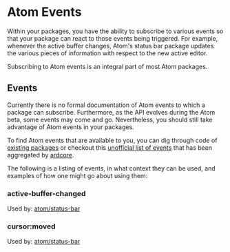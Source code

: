 # Atom Events

Within your packages, you have the ability to subscribe to various events
so that your package can react to those events being triggered. For example,
whenever the active buffer changes, Atom's status bar package updates the
various pieces of information with respect to the new active editor.

Subscribing to Atom events is an integral part of most Atom packages.

## Events

Currently there is no formal documentation of Atom events to which a package
can subscribe. Furthermore, as the API evolves during the Atom beta, some
events may come and go. Nevertheless, you should still take advantage of
Atom events in your packages.

To find Atom events that are available to you, you can dig through code of
[existing packages](https://github.com/atom) or checkout this [unofficial
list of events](https://gist.github.com/ardcore/9262498) that has been
aggregated by [ardcore](https://github.com/ardcore).

The following is a listing of events, in what context they can be used, and
examples of how one might go about using them:

### active-buffer-changed

Used by: [atom/status-bar](https://github.com/atom/status-bar/blob/master/lib/cursor-position-view.coffee)

### cursor:moved

Used by: [atom/status-bar](https://github.com/atom/status-bar/blob/master/lib/cursor-position-view.coffee)
